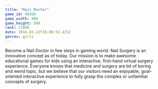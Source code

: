 ```yaml
---
title: "Nail Doctor"
game_id: 40260
game_width: 400
game_height: 500
rank: 17000
date: 2016-03-22T16:08:53.415Z
genres: girls
---
```

Become a Nail Doctor in few steps in gaming world. Nail Surgery is an innovative concept as of today. Our mission is to make awesome educational games for kids using an interactive, first-hand virtual surgery experience. Everyone knows that medicine and surgery are bit of boring and weird topic, but we believe that our visitors need an enjoyable, goal-oriented interactive experience to fully grasp the complex or unfamiliar concepts of surgery.